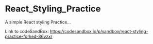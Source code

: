 # React_Styling_Practice
A simple React styling Practice...

Link to codeSandBox: https://codesandbox.io/p/sandbox/react-styling-practice-forked-86vzxr

